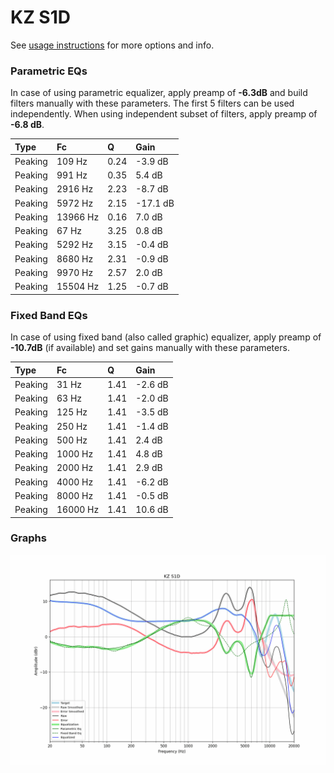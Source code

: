 # KZ S1D
See [usage instructions](https://github.com/jaakkopasanen/AutoEq#usage) for more options and info.

### Parametric EQs
In case of using parametric equalizer, apply preamp of **-6.3dB** and build filters manually
with these parameters. The first 5 filters can be used independently.
When using independent subset of filters, apply preamp of **-6.8 dB**.

| Type    | Fc       |    Q | Gain     |
|:--------|:---------|:-----|:---------|
| Peaking | 109 Hz   | 0.24 | -3.9 dB  |
| Peaking | 991 Hz   | 0.35 | 5.4 dB   |
| Peaking | 2916 Hz  | 2.23 | -8.7 dB  |
| Peaking | 5972 Hz  | 2.15 | -17.1 dB |
| Peaking | 13966 Hz | 0.16 | 7.0 dB   |
| Peaking | 67 Hz    | 3.25 | 0.8 dB   |
| Peaking | 5292 Hz  | 3.15 | -0.4 dB  |
| Peaking | 8680 Hz  | 2.31 | -0.9 dB  |
| Peaking | 9970 Hz  | 2.57 | 2.0 dB   |
| Peaking | 15504 Hz | 1.25 | -0.7 dB  |

### Fixed Band EQs
In case of using fixed band (also called graphic) equalizer, apply preamp of **-10.7dB**
(if available) and set gains manually with these parameters.

| Type    | Fc       |    Q | Gain    |
|:--------|:---------|:-----|:--------|
| Peaking | 31 Hz    | 1.41 | -2.6 dB |
| Peaking | 63 Hz    | 1.41 | -2.0 dB |
| Peaking | 125 Hz   | 1.41 | -3.5 dB |
| Peaking | 250 Hz   | 1.41 | -1.4 dB |
| Peaking | 500 Hz   | 1.41 | 2.4 dB  |
| Peaking | 1000 Hz  | 1.41 | 4.8 dB  |
| Peaking | 2000 Hz  | 1.41 | 2.9 dB  |
| Peaking | 4000 Hz  | 1.41 | -6.2 dB |
| Peaking | 8000 Hz  | 1.41 | -0.5 dB |
| Peaking | 16000 Hz | 1.41 | 10.6 dB |

### Graphs
![](./KZ%20S1D.png)